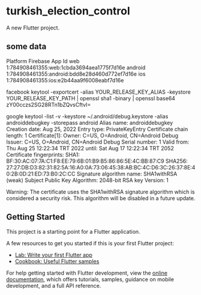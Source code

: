 # turkish_election_control

A new Flutter project.

## some data

Platform  Firebase App Id
web       1:784908461355:web:1cbda3694aea1775f7d16e
android   1:784908461355:android:bdd8e28d460d772ef7d16e
ios       1:784908461355:ios:e2b44aa9f6008eabf7d16e

facebook
keytool -exportcert -alias YOUR_RELEASE_KEY_ALIAS -keystore YOUR_RELEASE_KEY_PATH | openssl sha1 -binary | openssl base64
zY00cczs2SG28RTn1bZQvsCftvI=

google
keytool -list -v -keystore ~/.android/debug.keystore -alias androiddebugkey -storepass android
Alias name: androiddebugkey
Creation date: Aug 25, 2022
Entry type: PrivateKeyEntry
Certificate chain length: 1
Certificate[1]:
Owner: C=US, O=Android, CN=Android Debug
Issuer: C=US, O=Android, CN=Android Debug
Serial number: 1
Valid from: Thu Aug 25 12:22:34 TRT 2022 until: Sat Aug 17 12:22:34 TRT 2052
Certificate fingerprints:
         SHA1: BF:30:AC:07:7A:C1:F8:EE:79:6B:01:B9:B5:86:86:5E:4C:BB:87:C9
         SHA256: 27:27:DB:D3:82:31:82:5A:16:A0:0A:73:06:45:38:AB:BC:4C:D6:3C:26:37:8E:40:2B:0D:21:ED:73:B0:2C:CC
Signature algorithm name: SHA1withRSA (weak)
Subject Public Key Algorithm: 2048-bit RSA key
Version: 1

Warning:
The certificate uses the SHA1withRSA signature algorithm which is considered a security risk. This algorithm will be disabled in a future update.

## Getting Started

This project is a starting point for a Flutter application.

A few resources to get you started if this is your first Flutter project:

- [Lab: Write your first Flutter app](https://docs.flutter.dev/get-started/codelab)
- [Cookbook: Useful Flutter samples](https://docs.flutter.dev/cookbook)

For help getting started with Flutter development, view the
[online documentation](https://docs.flutter.dev/), which offers tutorials,
samples, guidance on mobile development, and a full API reference.
